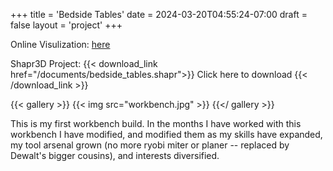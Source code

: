 +++
title = 'Bedside Tables'
date = 2024-03-20T04:55:24-07:00
draft = false
layout = 'project'
+++

Online Visulization: [here](https://beta.collaborate.shapr3d.com/v/QiLlW8ULcsdGMxVjttpxT)

Shapr3D Project:
{{< download_link href="/documents/bedside_tables.shapr">}}
Click here to download
{{< /download_link >}}

<!--more-->

{{< gallery >}}
    {{< img src="workbench.jpg" >}}
{{</ gallery >}}

This is my first workbench build. In the months I have worked with this workbench I have modified, and
modified them as my skills have expanded, my tool arsenal grown (no more ryobi miter or planer --
replaced by Dewalt's bigger cousins), and interests diversified.
